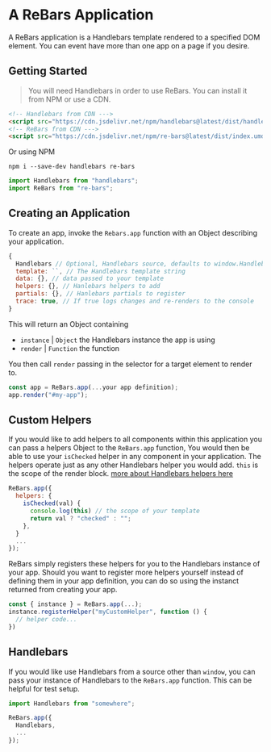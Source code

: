 
# A ReBars Application

A ReBars application is a Handlebars template rendered to a specified DOM element. You can event have more than one app on a page if you desire.

## Getting Started

> You will need Handlebars in order to use ReBars. You can install it from NPM or use a CDN.

```html
<!-- Handlebars from CDN --->
<script src="https://cdn.jsdelivr.net/npm/handlebars@latest/dist/handlebars.min.js"></script>
<!-- ReBars from CDN --->
<script src="https://cdn.jsdelivr.net/npm/re-bars@latest/dist/index.umd.min.js"></script>
```

Or using NPM

```shell
npm i --save-dev handlebars re-bars
```

```javascript
import Handlebars from "handlebars";
import ReBars from "re-bars";
```

## Creating an Application

To create an app, invoke the `Rebars.app` function with an Object describing your application.

```javascript
{
  Handlebars // Optional, Handlebars source, defaults to window.Handlebars
  template: ``, // The Handlebars template string
  data: {}, // data passed to your template
  helpers: {}, // Hanlebars helpers to add
  partials: {}, // Hanlebars partials to register
  trace: true, // If true logs changes and re-renders to the console
}
```

This will return an Object containing

- `instance` | `Object` the Handlebars instance the app is using
- `render` | `Function` the function

You then call `render` passing in the selector for a target element to render to.

```javascript
const app = ReBars.app(...your app definition);
app.render("#my-app");
```

## Custom Helpers

If you would like to add helpers to all components within this application you can pass a helpers Object to the `ReBars.app` function, You would then be able to use your `isChecked` helper in any component in your application. The helpers operate just as any other Handlebars helper you would add. `this` is the scope of the render block. [more about Handlebars helpers here](https://handlebarsjs.com/guide/#custom-helpers)

```javascript
ReBars.app({
  helpers: {
    isChecked(val) {
      console.log(this) // the scope of your template
      return val ? "checked" : "";
    },
  }
  ...
});
```

ReBars simply registers these helpers for you to the Handlebars instance of your app. Should you want to register more helpers yourself instead of defining them in your app definition, you can do so using the instanct returned from creating your app.

```javascript
const { instance } = ReBars.app(...);
instance.registerHelper("myCustomHelper", function () {
  // helper code...
})
```

## Handlebars

If you would like use Handlebars from a source other than `window`, you can pass your instance of Handlebars to the `ReBars.app` function. This can be helpful for test setup.

```javascript
import Handlebars from "somewhere";

ReBars.app({
  Handlebars,
  ...
});
```
